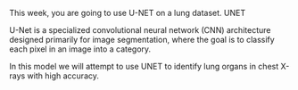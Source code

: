 This week, you are going to use U-NET on a lung dataset. UNET 

U-Net is a specialized convolutional neural network (CNN) architecture designed primarily for image segmentation, where the goal is to classify each pixel in an image into a category. 

In this model we will attempt to use UNET to identify lung organs in chest X-rays with high accuracy. 
